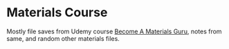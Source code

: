 
Materials Course
================

Mostly file saves from Udemy course [Become A Materials Guru](https://www.udemy.com/course/become-a-material-guru-in-blender-cycles/learn/lecture/16362740#overview), notes from same, 
and random other materials files.

